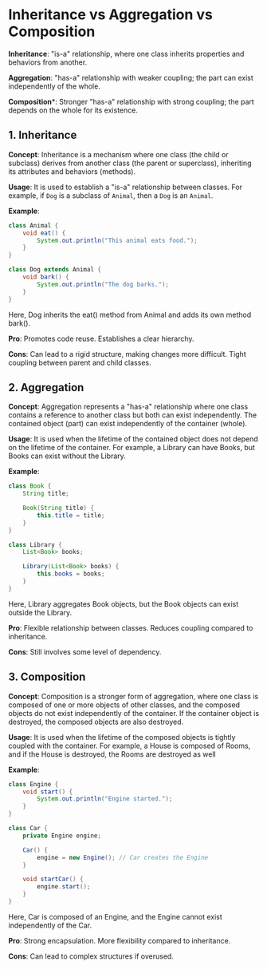 # Inheritance vs Aggregation vs Composition

**Inheritance**: "is-a" relationship, where one class inherits properties and behaviors from another.

**Aggregation**: "has-a" relationship with weaker coupling; the part can exist independently of the whole.

**Composition***: Stronger "has-a" relationship with strong coupling; the part depends on the whole for its existence.

## 1. Inheritance
**Concept**: Inheritance is a mechanism where one class (the child or subclass) derives from another class (the parent or superclass), inheriting its attributes and behaviors (methods).

**Usage**: It is used to establish a "is-a" relationship between classes. For example, if `Dog` is a subclass of `Animal`, then a `Dog` is an `Animal`.

**Example**:
```java
class Animal {
    void eat() {
        System.out.println("This animal eats food.");
    }
}

class Dog extends Animal {
    void bark() {
        System.out.println("The dog barks.");
    }
}
```
Here, Dog inherits the eat() method from Animal and adds its own method bark().

**Pro**:
Promotes code reuse.
Establishes a clear hierarchy.

**Cons**:
Can lead to a rigid structure, making changes more difficult.
Tight coupling between parent and child classes.


## 2. Aggregation
**Concept**: Aggregation represents a "has-a" relationship where one class contains a reference to another class but both can exist independently. The contained object (part) can exist independently of the container (whole).

**Usage**: It is used when the lifetime of the contained object does not depend on the lifetime of the container. For example, a Library can have Books, but Books can exist without the Library.

**Example**:
```java
class Book {
    String title;

    Book(String title) {
        this.title = title;
    }
}

class Library {
    List<Book> books;

    Library(List<Book> books) {
        this.books = books;
    }
}
```
Here, Library aggregates Book objects, but the Book objects can exist outside the Library.

**Pro**:
Flexible relationship between classes.
Reduces coupling compared to inheritance.

**Cons**:
Still involves some level of dependency.


## 3. Composition
**Concept**: Composition is a stronger form of aggregation, where one class is composed of one or more objects of other classes, and the composed objects do not exist independently of the container. If the container object is destroyed, the composed objects are also destroyed.

**Usage**: It is used when the lifetime of the composed objects is tightly coupled with the container. For example, a House is composed of Rooms, and if the House is destroyed, the Rooms are destroyed as well

**Example**:
```java
class Engine {
    void start() {
        System.out.println("Engine started.");
    }
}

class Car {
    private Engine engine;

    Car() {
        engine = new Engine(); // Car creates the Engine
    }

    void startCar() {
        engine.start();
    }
}
```
Here, Car is composed of an Engine, and the Engine cannot exist independently of the Car.

**Pro**:
Strong encapsulation.
More flexibility compared to inheritance.

**Cons**:
Can lead to complex structures if overused.

